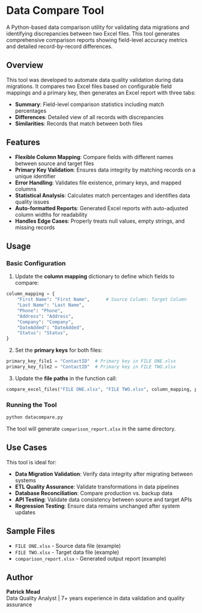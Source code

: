 # Data Compare Tool

A Python-based data comparison utility for validating data migrations and identifying discrepancies between two Excel files. This tool generates comprehensive comparison reports showing field-level accuracy metrics and detailed record-by-record differences.

## Overview

This tool was developed to automate data quality validation during data migrations. It compares two Excel files based on configurable field mappings and a primary key, then generates an Excel report with three tabs:
- **Summary**: Field-level comparison statistics including match percentages
- **Differences**: Detailed view of all records with discrepancies
- **Similarities**: Records that match between both files

## Features

- **Flexible Column Mapping**: Compare fields with different names between source and target files
- **Primary Key Validation**: Ensures data integrity by matching records on a unique identifier
- **Error Handling**: Validates file existence, primary keys, and mapped columns
- **Statistical Analysis**: Calculates match percentages and identifies data quality issues
- **Auto-formatted Reports**: Generated Excel reports with auto-adjusted column widths for readability
- **Handles Edge Cases**: Properly treats null values, empty strings, and missing records

## Usage

### Basic Configuration

1. Update the **column mapping** dictionary to define which fields to compare:
```python
column_mapping = {
    "First Name": "First Name",      # Source Column: Target Column
    "Last Name": "Last Name",
    "Phone": "Phone",
    "Address": "Address",
    "Company": "Company",
    "DateAdded": "DateAdded",
    "Status": "Status",
}
```

2. Set the **primary keys** for both files:
```python
primary_key_file1 = "ContactID"  # Primary key in FILE ONE.xlsx
primary_key_file2 = "ContactID"  # Primary key in FILE TWO.xlsx
```

3. Update the **file paths** in the function call:
```python
compare_excel_files("FILE ONE.xlsx", "FILE TWO.xlsx", column_mapping, primary_key_file1, primary_key_file2)
```

### Running the Tool

```bash
python datacompare.py
```
The tool will generate `comparison_report.xlsx` in the same directory.

## Use Cases

This tool is ideal for:
- **Data Migration Validation**: Verify data integrity after migrating between systems
- **ETL Quality Assurance**: Validate transformations in data pipelines
- **Database Reconciliation**: Compare production vs. backup data
- **API Testing**: Validate data consistency between source and target APIs
- **Regression Testing**: Ensure data remains unchanged after system updates

## Sample Files

- `FILE ONE.xlsx` - Source data file (example)
- `FILE TWO.xlsx` - Target data file (example)
- `comparison_report.xlsx` - Generated output report (example)

## Author

**Patrick Mead**  
Data Quality Analyst | 7+ years experience in data validation and quality assurance

